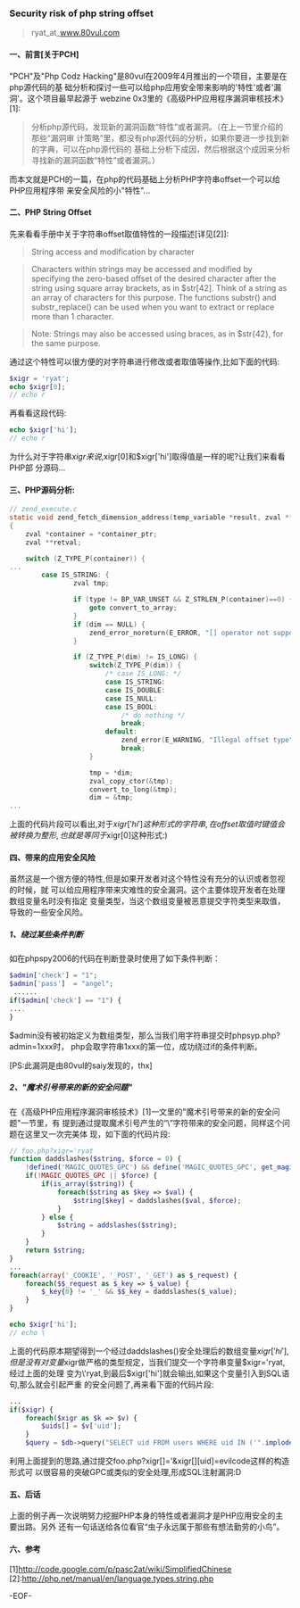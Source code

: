 ### Security risk of php string offset
> ryat_at_www.80vul.com

#### 一、前言[关于PCH]

"PCH"及"Php Codz Hacking"是80vul在2009年4月推出的一个项目，主要是在php源代码的基
础分析和探讨一些可以给php应用安全带来影响的'特性'或者'漏洞'。这个项目最早起源于
webzine 0x3里的《高级PHP应用程序漏洞审核技术》[1]:

> 分析php源代码，发现新的漏洞函数“特性”或者漏洞。（在上一节里介绍的那些“漏洞审
计策略”里，都没有php源代码的分析，如果你要进一步找到新的字典，可以在php源代码的
基础上分析下成因，然后根据这个成因来分析寻找新的漏洞函数“特性”或者漏洞。）

而本文就是PCH的一篇，在php的代码基础上分析PHP字符串offset一个可以给PHP应用程序带
来安全风险的小"特性"...

#### 二、PHP String Offset

先来看看手册中关于字符串offset取值特性的一段描述[详见[2]]:

> String access and modification by character

> Characters within strings may be accessed and modified by specifying the 
zero-based offset of the desired character after the string using square array 
brackets, as in $str[42]. Think of a string as an array of characters for this 
purpose. The functions substr() and substr_replace() can be used when you want 
to extract or replace more than 1 character.

> Note: Strings may also be accessed using braces, as in $str{42}, for the 
same purpose. 

通过这个特性可以很方便的对字符串进行修改或者取值等操作,比如下面的代码:
``` php
$xigr = 'ryat';
echo $xigr[0];
// echo r
``` 
再看看这段代码:
``` php
echo $xigr['hi'];
// echo r
```

为什么对于字符串$xigr来说,$xigr[0]和$xigr['hi']取得值是一样的呢?让我们来看看PHP部
分源码...

#### 三、PHP源码分析:

``` c
// zend_execute.c
static void zend_fetch_dimension_address(temp_variable *result, zval **container_ptr, zval *dim, int dim_is_tmp_var, int type TSRMLS_DC)
{
	zval *container = *container_ptr;
	zval **retval;

	switch (Z_TYPE_P(container)) {
...
		case IS_STRING: {
				zval tmp;

				if (type != BP_VAR_UNSET && Z_STRLEN_P(container)==0) {
					goto convert_to_array;
				}
				if (dim == NULL) {
					zend_error_noreturn(E_ERROR, "[] operator not supported for strings");
				}

				if (Z_TYPE_P(dim) != IS_LONG) {
					switch(Z_TYPE_P(dim)) {
						/* case IS_LONG: */
						case IS_STRING:
						case IS_DOUBLE:
						case IS_NULL:
						case IS_BOOL:
							/* do nothing */
							break;
						default:
							zend_error(E_WARNING, "Illegal offset type");
							break;
					}

					tmp = *dim;
					zval_copy_ctor(&tmp);
					convert_to_long(&tmp);
					dim = &tmp;
...
```

上面的代码片段可以看出,对于$xigr['hi']这种形式的字符串,在offset取值时键值会被转换
为整形,也就是等同于$xigr[0]这种形式:)

#### 四、带来的应用安全风险

虽然这是一个很方便的特性,但是如果开发者对这个特性没有充分的认识或者忽视的时候，就
可以给应用程序带来灾难性的安全漏洞。这个主要体现开发者在处理数组变量名时没有指定
变量类型，当这个数组变量被恶意提交字符类型来取值，导致的一些安全风险。

##### 1、绕过某些条件判断

如在phpspy2006的代码在判断登录时使用了如下条件判断：
``` php
$admin['check'] = "1";
$admin['pass']  = "angel";
 ......
if($admin['check'] == "1") {
....
}
```

$admin没有被初始定义为数组类型，那么当我们用字符串提交时phpsyp.php?admin=1xxx时，
php会取字符串1xxx的第一位，成功绕过if的条件判断。

[PS:此漏洞是由80vul的saiy发现的，thx]

##### 2、"魔术引号带来的新的安全问题"

在《高级PHP应用程序漏洞审核技术》[1]一文里的"魔术引号带来的新的安全问题"一节里，有
提到通过提取魔术引号产生的“\”字符带来的安全问题，同样这个问题在这里又一次完美体
现，如下面的代码片段:

``` php
// foo.php?xigr='ryat
function daddslashes($string, $force = 0) {
	!defined('MAGIC_QUOTES_GPC') && define('MAGIC_QUOTES_GPC', get_magic_quotes_gpc());
	if(!MAGIC_QUOTES_GPC || $force) {
		if(is_array($string)) {
			foreach($string as $key => $val) {
				$string[$key] = daddslashes($val, $force);
			}
		} else {
			$string = addslashes($string);
		}
	}
	return $string;
}
...
foreach(array('_COOKIE', '_POST', '_GET') as $_request) {
	foreach($$_request as $_key => $_value) {
		$_key{0} != '_' && $$_key = daddslashes($_value);
	}
}

echo $xigr['hi'];
// echo \
```

上面的代码原本期望得到一个经过daddslashes()安全处理后的数组变量$xigr['hi'],但是没
有对变量$xigr做严格的类型规定，当我们提交一个字符串变量$xigr='ryat,经过上面的处理
变为\'ryat,到最后$xigr['hi']就会输出\,如果这个变量引入到SQL语句,那么就会引起严重
的安全问题了,再来看下面的代码片段:

``` php
...
if($xigr) {
	foreach($xigr as $k => $v) {
		$uids[] = $v['uid'];
	}
	$query = $db->query("SELECT uid FROM users WHERE uid IN ('".implode("','", $uids)."')");
```
利用上面提到的思路,通过提交foo.php?xigr[]='&xigr[][uid]=evilcode这样的构造形式可
以很容易的突破GPC或类似的安全处理,形成SQL注射漏洞:D


#### 五、后话

上面的例子再一次说明努力挖掘PHP本身的特性或者漏洞才是PHP应用安全的主要出路。另外
还有一句话送给各位看官“虫子永远属于那些有想法勤劳的小鸟”。

#### 六、参考
[1]http://code.google.com/p/pasc2at/wiki/SimplifiedChinese
[2]:http://php.net/manual/en/language.types.string.php

-EOF-
